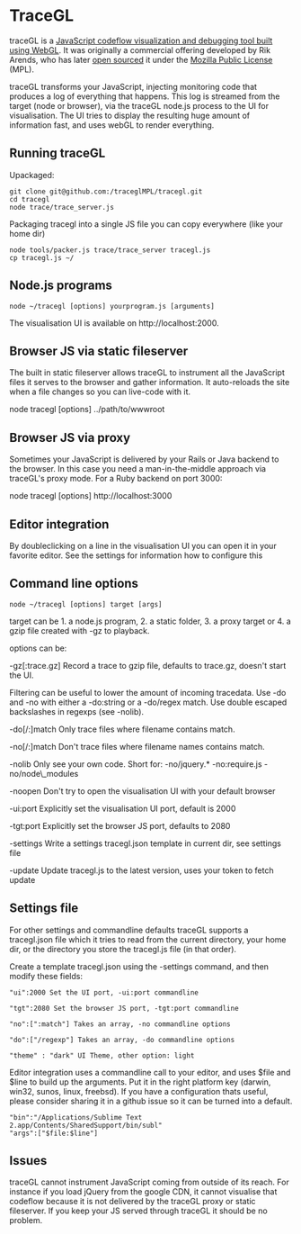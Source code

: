 # TraceGL


traceGL is a [JavaScript codeflow visualization and debugging tool built using WebGL](http://badassjs.com/post/48702496345/tracegl-a-javascript-codeflow-visualization-and). It was originally a commercial offering developed by Rik Arends, who has later [open sourced](https://github.com/codegl/tracegl/issues/120) it under the [Mozilla Public License](https://www.mozilla.org/MPL/) (MPL).

traceGL transforms your JavaScript, injecting monitoring code that produces a log of everything that happens. This log is streamed from the target (node or browser), via the traceGL node.js process to the UI for visualisation. The UI tries to display the resulting huge amount of information fast, and uses webGL to render everything.

## Running traceGL

Upackaged:
```
git clone git@github.com:/traceglMPL/tracegl.git
cd tracegl
node trace/trace_server.js
```
Packaging tracegl into a single JS file you can copy everywhere (like your home dir)
```
node tools/packer.js trace/trace_server tracegl.js
cp tracegl.js ~/
````

## Node.js programs

````
node ~/tracegl [options] yourprogram.js [arguments]
````
The visualisation UI is available on http://localhost:2000.

## Browser JS via static fileserver

The built in static fileserver allows traceGL to instrument all the JavaScript files it serves to the browser and gather information. It auto-reloads the site when a file changes so you can live-code with it.

node tracegl [options] ../path/to/wwwroot

## Browser JS via proxy

Sometimes your JavaScript is delivered by your Rails or Java backend to the browser. In this case you need a man-in-the-middle approach via traceGL's proxy mode. For a Ruby backend on port 3000:

node tracegl [options] http://localhost:3000

## Editor integration

By doubleclicking on a line in the visualisation UI you can open it in your favorite editor. See the settings for information how to configure this

## Command line options

```
node ~/tracegl [options] target [args]
```
target can be 1. a node.js program, 2. a static folder, 3. a proxy target or 4. a gzip file created with -gz to playback.

options can be:

-gz[:trace.gz] Record a trace to gzip file, defaults to trace.gz, doesn't start the UI.

Filtering can be useful to lower the amount of incoming tracedata. Use -do and -no with either a -do:string or a 
-do/regex match. Use double escaped backslashes in regexps (see -nolib).

-do[/:]match Only trace files where filename contains match.

-no[/:]match Don't trace files where filename names contains match.

-nolib Only see your own code. Short for: -no/jquery.* -no:require.js -no/node\\_modules

-noopen Don't try to open the visualisation UI with your default browser

-ui:port Explicitly set the visualisation UI port, default is 2000

-tgt:port Explicitly set the browser JS port, defaults to 2080

-settings Write a settings tracegl.json template in current dir, see settings file

-update Update tracegl.js to the latest version, uses your token to fetch update

## Settings file

For other settings and commandline defaults traceGL supports a tracegl.json file which it tries to read from the current directory, your home dir, or the directory you store the tracegl.js file (in that order).

Create a template tracegl.json using the -settings command, and then modify these fields:

```
"ui":2000 Set the UI port, -ui:port commandline 
```
```
"tgt":2080 Set the browser JS port, -tgt:port commandline
```
```
"no":[":match"] Takes an array, -no commandline options
```
```
"do":["/regexp"] Takes an array, -do commandline options
```
```
"theme" : "dark" UI Theme, other option: light
```
Editor integration uses a commandline call to your editor, and uses $file and $line to build up the arguments. Put it in the right platform key (darwin, win32, sunos, linux, freebsd). If you have a configuration thats useful, please consider sharing it in a github issue so it can be turned into a default.
```
"bin":"/Applications/Sublime Text 2.app/Contents/SharedSupport/bin/subl"
"args":["$file:$line"]
```

## Issues

traceGL cannot instrument JavaScript coming from outside of its reach. For instance if you load jQuery from the google CDN, it cannot visualise that codeflow because it is not delivered by the traceGL proxy or static fileserver. If you keep your JS served through traceGL it should be no problem.
